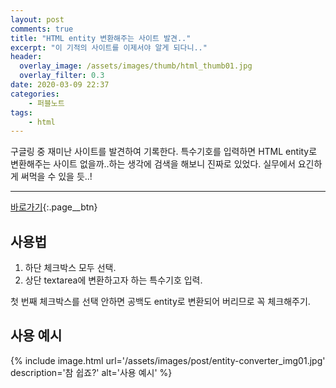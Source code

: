 ```yaml
---
layout: post
comments: true
title: "HTML entity 변환해주는 사이트 발견.."
excerpt: "이 기적의 사이트를 이제서야 알게 되다니.."
header:
  overlay_image: /assets/images/thumb/html_thumb01.jpg
  overlay_filter: 0.3
date: 2020-03-09 22:37
categories:
    - 퍼블노트
tags:
    - html
---
```

구글링 중 재미난 사이트를 발견하여 기록한다. 특수기호를 입력하면 HTML entity로 변환해주는 사이트 없을까..하는 생각에 검색을 해보니 진짜로 있었다. 실무에서 요긴하게 써먹을 수 있을 듯..!

---

[바로가기](https://mothereff.in/html-entities){:.page__btn}

## 사용법

1. 하단 체크박스 모두 선택.
2. 상단 textarea에 변환하고자 하는 특수기호 입력.

첫 번째 체크박스를 선택 안하면 공백도 entity로 변환되어 버리므로 꼭 체크해주기.

## 사용 예시

{% include image.html url='/assets/images/post/entity-converter_img01.jpg' description='참 쉽죠?' alt='사용 예시' %}